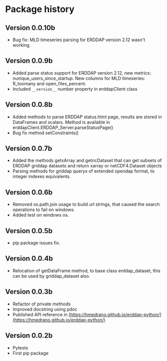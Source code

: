 # Package history

## Version 0.0.10b

- Bug fix: MLD timeseries parsing for ERDDAP version 2.12 wasn't working.

## Version 0.0.9b

- Added parse status support for ERDDAP version 2.12, new metrics: nunique_users_since_startup. New columns for MLD timeseries: R_toomany and open_files_percent.
- Included `__version__` number property in erddapClient class

## Version 0.0.8b

- Added methods to parse ERDDAP status.html page, results are stored in DataFrames and scalars. Method is available in erddapClient.ERDDAP_Server.parseStatusPage()
- Bug fix method setConstraints()

## Version 0.0.7b

- Added the methods getxArray and getncDataset that can get subsets of ERDDAP griddap datasets and return xarray or netCDF4.Dataset objects
- Parsing methods for griddap querys of extended opendap format, to integer indexes equivalents.

## Version 0.0.6b

- Removed os.path.join usage to build url strings, that caused the search operations to fail on windows.
- Added test on windows os.

## Version 0.0.5b

- pip package issues fix.

## Version 0.0.4b

- Relocation of getDataFrame method, to base class erddap_dataset, this can be used by griddap_dataset also.

## Version 0.0.3b

- Refactor of private methods
- Improved docstring using pdoc
- Published API reference in [https://hmedrano.github.io/erddap-python/](https://hmedrano.github.io/erddap-python/)

## Version 0.0.2b

- Pytests
- First pip package